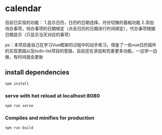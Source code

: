 # calendar
目前已实现的功能：
  1.显示日历，日历的日期选择，月份切换的基础功能
  2.添加待办事项，待办事项的日期绑定（点击日历的日期进行时间绑定），代办事项根据日期显示（只显示当天对应的事项）
  
ps：本项目是自己在学习Vue框架的过程中的动手练习，借鉴了一些vue日历插件的实现思路以及todo-list项目的思路，目前还在添加和完善更多功能，一边学一边做，有时间就会更新
## install dependencies
```
npm install
```

### serve with hot reload at localhost:8080
```
npm run serve
```

### Compiles and minifies for production
```
npm run build
```

